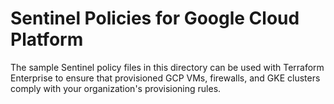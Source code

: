 # Sentinel Policies for Google Cloud Platform
The sample Sentinel policy files in this directory can be used with Terraform Enterprise to ensure that provisioned GCP VMs, firewalls, and GKE clusters comply with your organization's provisioning rules.
